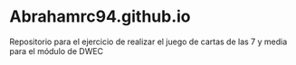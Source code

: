 # Abrahamrc94.github.io
Repositorio para el ejercicio de realizar el juego de cartas de las 7 y media para el módulo de DWEC
